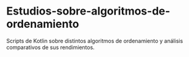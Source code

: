 # Estudios-sobre-algoritmos-de-ordenamiento
Scripts de Kotlin sobre distintos algoritmos de ordenamiento y análisis comparativos de sus rendimientos.
